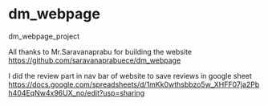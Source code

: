 # dm_webpage
dm_webpage_project

All thanks to Mr.Saravanaprabu  for building the website https://github.com/saravanaprabuece/dm_webpage

I did the review part in nav bar of website to save reviews in google sheet https://docs.google.com/spreadsheets/d/1mKk0wthsbbzo5w_XHFF07ja2Pbh404EqNw4x96UX_no/edit?usp=sharing

